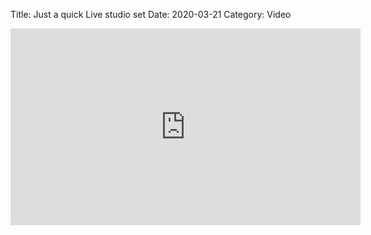 Title: Just a quick Live studio set
Date: 2020-03-21
Category: Video

<iframe width="560" height="315" src="https://www.youtube.com/embed/f4WntY67-_U" title="YouTube video player" frameborder="0" allow="accelerometer; autoplay; clipboard-write; encrypted-media; gyroscope; picture-in-picture" allowfullscreen></iframe>

